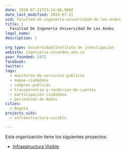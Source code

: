 ```yaml
---
date: 2019-07-21T23:14:06.000Z
date_last_modified: 2019-07-21
uid: facultad-de-ingeneria-universidad-de-los-andes
title: |
  Facultad De Ingenería Universidad De Los Andes
legal_name: 
description: |
  
org_type: Universidad/Instituto de investigación
website: ingenieria.uniandes.edu.co
year_founded: 1971
facebook: 
twitter: 
tags:
  - monitoreo-de-servicios-publicos
  - mapeo-ciudadano
  - compras-publicas
  - transparencia-y-rendicion-de-cuentas
  - participación-ciudadana
  - periodismo-de-datos
cities: 
  - Bogotá
projects_uids:
  - infraestructura-visible

---
```


Esta organización tiene los siguientes proyectos:

- [Infraestructura Visible](/proyectos/infraestructura-visible)
